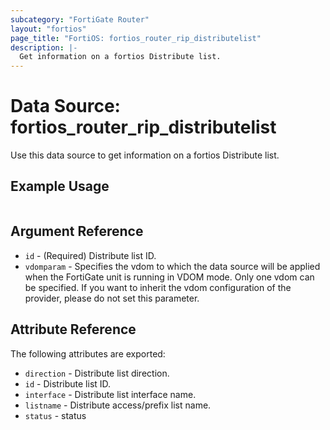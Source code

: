 ```yaml
---
subcategory: "FortiGate Router"
layout: "fortios"
page_title: "FortiOS: fortios_router_rip_distributelist"
description: |-
  Get information on a fortios Distribute list.
---
```


# Data Source: fortios_router_rip_distributelist
Use this data source to get information on a fortios Distribute list.


## Example Usage

```hcl

```

## Argument Reference

* `id` - (Required) Distribute list ID.
* `vdomparam` - Specifies the vdom to which the data source will be applied when the FortiGate unit is running in VDOM mode. Only one vdom can be specified. If you want to inherit the vdom configuration of the provider, please do not set this parameter.

## Attribute Reference

The following attributes are exported:

* `direction` - Distribute list direction.
* `id` - Distribute list ID.
* `interface` - Distribute list interface name.
* `listname` - Distribute access/prefix list name.
* `status` - status
